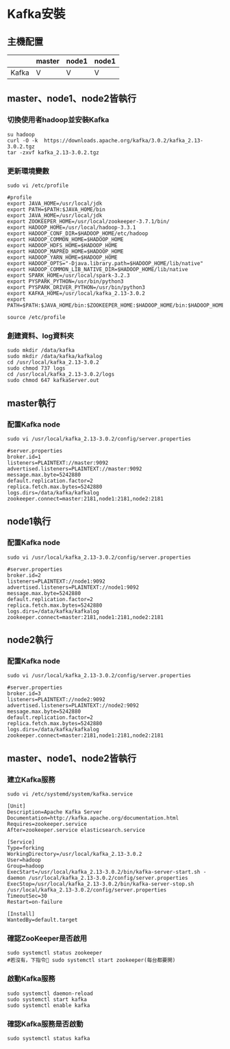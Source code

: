 #  Kafka安裝
## 主機配置
|                       |master     |node1      |node1      |
|-----------------------|-----------|-----------|-----------|
|Kafka                  |V          |V          |V          |


## master、node1、node2皆執行
### 切換使用者hadoop並安裝Kafka
```
su hadoop
curl -O -k  https://downloads.apache.org/kafka/3.0.2/kafka_2.13-3.0.2.tgz
tar -zxvf kafka_2.13-3.0.2.tgz
```
### 更新環境變數
```
sudo vi /etc/profile
```
```
#profile
export JAVA_HOME=/usr/local/jdk
export PATH=$PATH:$JAVA_HOME/bin
export JAVA_HOME=/usr/local/jdk
export ZOOKEEPER_HOME=/usr/local/zookeeper-3.7.1/bin/
export HADOOP_HOME=/usr/local/hadoop-3.3.1
export HADOOP_CONF_DIR=$HADOOP_HOME/etc/hadoop
export HADOOP_COMMON_HOME=$HADOOP_HOME
export HADOOP_HDFS_HOME=$HADOOP_HOME
export HADOOP_MAPRED_HOME=$HADOOP_HOME
export HADOOP_YARN_HOME=$HADOOP_HOME
export HADOOP_OPTS="-Djava.library.path=$HADOOP_HOME/lib/native"
export HADOOP_COMMON_LIB_NATIVE_DIR=$HADOOP_HOME/lib/native
export SPARK_HOME=/usr/local/spark-3.2.3
export PYSPARK_PYTHON=/usr/bin/python3
export PYSPARK_DRIVER_PYTHON=/usr/bin/python3
export KAFKA_HOME=/usr/local/kafka_2.13-3.0.2
export PATH=$PATH:$JAVA_HOME/bin:$ZOOKEEPER_HOME:$HADOOP_HOME/bin:$HADOOP_HOME/sbin:$SPARK_HOME/sbin:$KAFKA_HOME/bin
```
```
source /etc/profile
```
### 創建資料、log資料夾
```
sudo mkdir /data/kafka
sudo mkdir /data/kafka/kafkalog
cd /usr/local/kafka_2.13-3.0.2
sudo chmod 737 logs
cd /usr/local/kafka_2.13-3.0.2/logs
sudo chmod 647 kafkaServer.out
```
## master執行
### 配置Kafka node
```
sudo vi /usr/local/kafka_2.13-3.0.2/config/server.properties
```
```
#server.properties
broker.id=1
listeners=PLAINTEXT://master:9092
advertised.listeners=PLAINTEXT://master:9092
message.max.byte=5242880
default.replication.factor=2
replica.fetch.max.bytes=5242880
logs.dirs=/data/kafka/kafkalog
zookeeper.connect=master:2181,node1:2181,node2:2181
```
## node1執行
### 配置Kafka node
```
sudo vi /usr/local/kafka_2.13-3.0.2/config/server.properties
```
```
#server.properties
broker.id=2
listeners=PLAINTEXT://node1:9092
advertised.listeners=PLAINTEXT://node1:9092
message.max.byte=5242880
default.replication.factor=2
replica.fetch.max.bytes=5242880
logs.dirs=/data/kafka/kafkalog
zookeeper.connect=master:2181,node1:2181,node2:2181
```
## node2執行
### 配置Kafka node
```
sudo vi /usr/local/kafka_2.13-3.0.2/config/server.properties
```
```
#server.properties
broker.id=3
listeners=PLAINTEXT://node2:9092
advertised.listeners=PLAINTEXT://node2:9092
message.max.byte=5242880
default.replication.factor=2
replica.fetch.max.bytes=5242880
logs.dirs=/data/kafka/kafkalog
zookeeper.connect=master:2181,node1:2181,node2:2181
```
## master、node1、node2皆執行
### 建立Kafka服務
```
sudo vi /etc/systemd/system/kafka.service
```
```
[Unit]
Description=Apache Kafka Server
Documentation=http://kafka.apache.org/documentation.html
Requires=zookeeper.service
After=zookeeper.service elasticsearch.service

[Service]
Type=forking
WorkingDirectory=/usr/local/kafka_2.13-3.0.2
User=hadoop
Group=hadoop
ExecStart=/usr/local/kafka_2.13-3.0.2/bin/kafka-server-start.sh -daemon /usr/local/kafka_2.13-3.0.2/config/server.properties
ExecStop=/usr/local/kafka_2.13-3.0.2/bin/kafka-server-stop.sh /usr/local/kafka_2.13-3.0.2/config/server.properties
TimeoutSec=30
Restart=on-failure

[Install]
WantedBy=default.target
```
### 確認ZooKeeper是否啟用
```
sudo systemctl status zookeeper
#若沒有，下指令 sudo systemctl start zookeeper(每台都要開)
```
### 啟動Kafka服務
```
sudo systemctl daemon-reload
sudo systemctl start kafka
sudo systemctl enable kafka
```
### 確認Kafka服務是否啟動
```
sudo systemctl status kafka
```